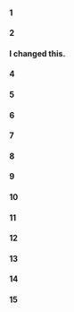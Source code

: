 #### 1
#### 2
#### I changed this.
#### 4
#### 5
#### 6
#### 7
#### 8
#### 9
#### 10
#### 11
#### 12
#### 13
#### 14
#### 15
